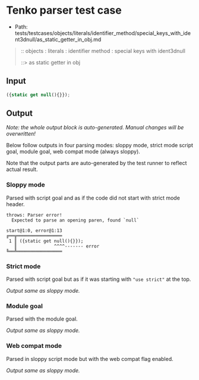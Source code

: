 # Tenko parser test case

- Path: tests/testcases/objects/literals/identifier_method/special_keys_with_ident3dnull/as_static_getter_in_obj.md

> :: objects : literals : identifier method : special keys with ident3dnull
>
> ::> as static getter in obj

## Input

`````js
({static get null(){}});
`````

## Output

_Note: the whole output block is auto-generated. Manual changes will be overwritten!_

Below follow outputs in four parsing modes: sloppy mode, strict mode script goal, module goal, web compat mode (always sloppy).

Note that the output parts are auto-generated by the test runner to reflect actual result.

### Sloppy mode

Parsed with script goal and as if the code did not start with strict mode header.

`````
throws: Parser error!
  Expected to parse an opening paren, found `null`

start@1:0, error@1:13
╔══╦═════════════════
 1 ║ ({static get null(){}});
   ║              ^^^^------- error
╚══╩═════════════════

`````

### Strict mode

Parsed with script goal but as if it was starting with `"use strict"` at the top.

_Output same as sloppy mode._

### Module goal

Parsed with the module goal.

_Output same as sloppy mode._

### Web compat mode

Parsed in sloppy script mode but with the web compat flag enabled.

_Output same as sloppy mode._
